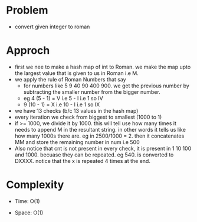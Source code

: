 # Problem
- convert given integer to roman

# Approch
- first we nee to make a hash map of int to Roman. we make the map upto the largest value that is given to us in Roman i.e M.
- we apply the rule of Roman Numbers that say
    - for numbers like 5 9 40 90 400 900. we get the previous number by subtracting the smaller number from the bigger number. 
    - eg 4 (5 - 1) = V i.e 5 - I i.e 1 so IV
    - 9 (10 - 1) = X i.e 10 - I i.e 1 so IX
- we have 13 checks (b/c 13 values in the hash map)
- every iteration we check from biggest to smallest (1000 to 1)
- if >= 1000, we divide it by 1000. this will tell use how many times it needs to append M in the resultant string. in other words it tells us like how 
 many 1000s there are. eg in 2500/1000 = 2. then it concatenates MM and store the remaining number in num i.e 500
- Also notice that cnt is not present in every check, it is present in 1 10 100 and 1000. becuase they can be repeated. eg 540. is converted to DXXXX.
  notice that the x is repeated 4 times at the end.


# Complexity

- Time: O(1) 

- Space: O(1) 